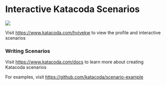 # Interactive Katacoda Scenarios

[![](http://shields.katacoda.com/katacoda/hvivekw/count.svg)](https://www.katacoda.com/hvivekw "Get your profile on Katacoda.com")

Visit https://www.katacoda.com/hvivekw to view the profile and interactive scenarios

### Writing Scenarios
Visit https://www.katacoda.com/docs to learn more about creating Katacoda scenarios

For examples, visit https://github.com/katacoda/scenario-example
